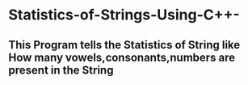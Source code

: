 # Statistics-of-Strings-Using-C++-
<h2>This Program tells the Statistics of String like How many vowels,consonants,numbers are present in the String</h2>
